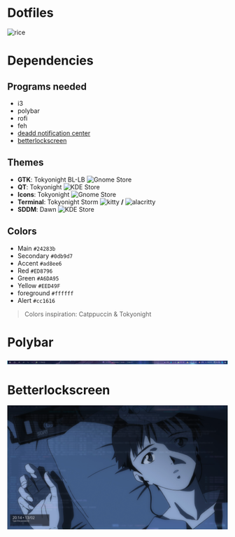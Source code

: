 # Dotfiles

![rice](.img/screenshots/rice.png)

# Dependencies
## Programs needed
- i3
- polybar
- rofi
- feh
- [deadd notification center](https://github.com/phuhl/linux_notification_center)
- [betterlockscreen](https://github.com/betterlockscreen/betterlockscreen)

## Themes
- **GTK**: Tokyonight BL-LB ![Gnome Store](https://www.gnome-look.org/p/1681315/)
- **QT**: Tokyonight ![KDE Store](https://store.kde.org/p/2053458)
- **Icons**: Tokyonight ![Gnome Store](https://www.gnome-look.org/p/1681475)
- **Terminal**: Tokyonight Storm ![kitty](https://github.com/davidmathers/tokyo-night-kitty-theme) **/** ![alacritty](https://github.com/zatchheems/tokyo-night-alacritty-theme)
- **SDDM**: Dawn ![KDE Store](https://store.kde.org/p/1939296)

## Colors
- Main `#24283b`
- Secondary `#0db9d7`
- Accent `#ad8ee6`
- Red `#ED8796`
- Green `#A6DA95`
- Yellow `#EED49F`
- foreground `#ffffff`
- Alert `#cc1616`
> Colors inspiration: Catppuccin & Tokyonight

# Polybar
![polybar](.img/screenshots/polybar.png)

# Betterlockscreen
![betterlockscreen](.img/screenshots/betterlockscreen.png)
